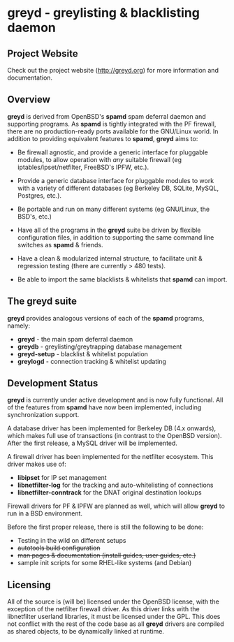 greyd - greylisting & blacklisting daemon
================================================

Project Website
---------------

Check out the project website (http://greyd.org) for more information and documentation. 

Overview
--------

**greyd** is derived from OpenBSD's **spamd** spam deferral daemon and supporting programs.
As **spamd** is tightly integrated with the PF firewall, there are no production-ready
ports available for the GNU/Linux world. In addition to providing equivalent features
to **spamd**, **greyd** aims to:

  - Be firewall agnostic, and provide a generic interface for pluggable modules,
    to allow operation with *any* suitable firewall (eg iptables/ipset/netfilter, FreeBSD's
    IPFW, etc.).

  - Provide a generic database interface for pluggable modules to work with a variety
    of different databases (eg Berkeley DB, SQLite, MySQL, Postgres, etc.).

  - Be portable and run on many different systems (eg GNU/Linux, the BSD's, etc.)

  - Have all of the programs in the **greyd** suite be driven by flexible configuration files,
    in addition to supporting the same command line switches as **spamd** & friends.

  - Have a clean & modularized internal structure, to facilitate unit & regression testing
    (there are currently > 480 tests).

  - Be able to import the same blacklists & whitelists that **spamd** can import.

The greyd suite
-----------------

**greyd** provides analogous versions of each of the **spamd** programs, namely:

  * **greyd**       - the main spam deferral daemon
  * **greydb**      - greylisting/greytrapping database management
  * **greyd-setup** - blacklist & whitelist population
  * **greylogd**    - connection tracking & whitelist updating

Development Status
------------------

**greyd** is currently under active development and is now fully functional. All of the features from **spamd**
have now been implemented, including synchronization support.

A database driver has been implemented for Berkeley DB (4.x onwards), which makes full use of transactions (in contrast to the OpenBSD version). After the first
release, a MySQL driver will be implemented.

A firewall driver has been implemented for the netfilter ecosystem. This driver makes use of:
  * **libipset** for IP set management
  * **libnetfilter-log** for the tracking and auto-whitelisting of connections
  * **libnetfilter-conntrack** for the DNAT original destination lookups

Firewall drivers for PF & IPFW are planned as well, which will allow **greyd** to run in a BSD environment.

Before the first proper release, there is still the following to be done:
  * Testing in the wild on different setups
  * <del>autotools build configuration</del>
  * <del>man pages & documentation (install guides, user guides, etc.)</del>
  * sample init scripts for some RHEL-like systems (and Debian)

Licensing
---------

All of the source is (will be) licensed under the OpenBSD license, with the exception of the netfilter
firewall driver. As this driver links with the libnetfilter userland libraries, it must be licensed
under the GPL. This does not conflict with the rest of the code base as all **greyd** drivers are
compiled as shared objects, to be dynamically linked at runtime.
